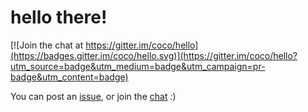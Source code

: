 # hello there!

[![Join the chat at https://gitter.im/coco/hello](https://badges.gitter.im/coco/hello.svg)](https://gitter.im/coco/hello?utm_source=badge&utm_medium=badge&utm_campaign=pr-badge&utm_content=badge)

You can post an [issue](https://github.com/nestlings/hello/issues), or join the [chat](https://gitter.im/nestlings/hello) :)
